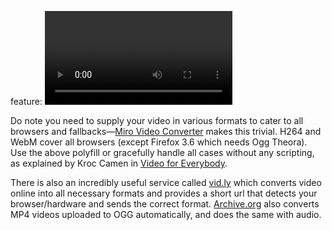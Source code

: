 feature: <video>
status: use
tags: polyfill gtie8
kind: html
polyfillurls: [mediaelementjs](http://mediaelementjs.com/)

Do note you need to supply your video in various formats to cater to all browsers and fallbacks&mdash;[Miro Video Converter](http://www.mirovideoconverter.com/) makes this trivial. H264 and WebM cover all browsers (except Firefox 3.6 which needs Ogg Theora). Use the above polyfill or gracefully handle all cases without any scripting, as explained by Kroc Camen in [Video for Everybody](http://camendesign.com/code/video_for_everybody).

There is also an incredibly useful service called [vid.ly](http://vid.ly) which converts video online into all necessary formats and provides a short url that detects your browser/hardware and sends the correct format. [Archive.org](http://archive.org) also converts MP4 videos uploaded to OGG automatically, and does the same with audio.
